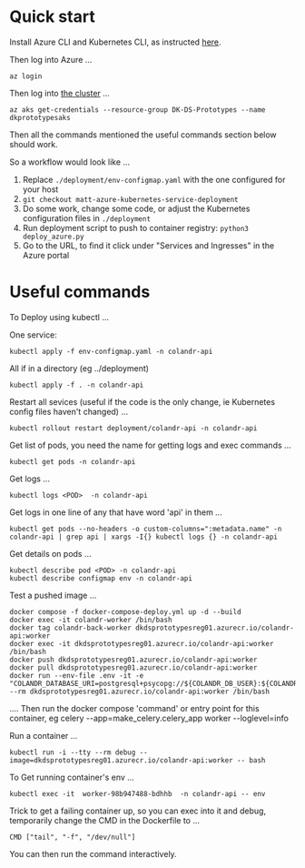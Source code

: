# Quick start

Install Azure CLI and Kubernetes CLI, as instructed [here](https://learn.microsoft.com/en-us/azure/aks/tutorial-kubernetes-deploy-cluster?tabs=azure-cli).

Then log into Azure ...

`az login`

Then log into [the cluster](https://portal.azure.com/#@DataKindO365.onmicrosoft.com/resource/subscriptions/21fe0672-504b-4b05-b7e1-a154142c9fd4/resourceGroups/dk-ds-prototypes/providers/Microsoft.ContainerService/managedClusters/dkprototypesaks/workloads) ...

`az aks get-credentials --resource-group DK-DS-Prototypes --name dkprototypesaks`

Then all  the commands mentioned the useful commands section below should work. 

So a workflow would look like ...

1. Replace `./deployment/env-configmap.yaml` with the one configured for your host
2. `git checkout matt-azure-kubernetes-service-deployment` 
3. Do some work, change some code, or adjust the Kubernetes configuration files in `./deployment`
4. Run deployment script to push to container registry: `python3 deploy_azure.py`
5. Go to the URL, to find it click under "Services and Ingresses" in the Azure portal


# Useful commands

To Deploy using kubectl ...

One service:

`kubectl apply -f env-configmap.yaml -n colandr-api`

All if in a directory (eg ../deployment)

`kubectl apply -f . -n colandr-api`

Restart all sevices (useful if the code is the only change, ie Kubernetes config files haven't changed) ...

`kubectl rollout restart deployment/colandr-api -n colandr-api`

Get list of pods, you need the name for getting logs and exec commands ...

`kubectl get pods -n colandr-api`

Get logs ...

`kubectl logs <POD>  -n colandr-api`

Get logs in one line of any that have word 'api' in them ...

`kubectl get pods --no-headers -o custom-columns=":metadata.name" -n colandr-api | grep api | xargs -I{} kubectl logs {} -n colandr-api`

Get details on pods ...

```
kubectl describe pod <POD> -n colandr-api
kubectl describe configmap env -n colandr-api
```

Test a pushed image ...

```
docker compose -f docker-compose-deploy.yml up -d --build 
docker exec -it colandr-worker /bin/bash
docker tag colandr-back-worker dkdsprototypesreg01.azurecr.io/colandr-api:worker
docker exec -it dkdsprototypesreg01.azurecr.io/colandr-api:worker /bin/bash
docker push dkdsprototypesreg01.azurecr.io/colandr-api:worker
docker pull dkdsprototypesreg01.azurecr.io/colandr-api:worker
docker run --env-file .env -it -e "COLANDR_DATABASE_URI=postgresql+psycopg://${COLANDR_DB_USER}:${COLANDR_DB_PASSWORD}@host.docker.internal:5432/${COLANDR_DB_NAME}" --rm dkdsprototypesreg01.azurecr.io/colandr-api:worker /bin/bash
```

.... Then run the docker compose 'command' or entry point for this container, eg celery --app=make_celery.celery_app worker --loglevel=info

Run a container ...

`kubectl run -i --tty --rm debug --image=dkdsprototypesreg01.azurecr.io/colandr-api:worker -- bash`

To Get running container's env ...

`kubectl exec -it  worker-98b947488-bdhhb  -n colandr-api -- env`

Trick to get a failing container up, so you can exec into it and debug, temporarily change the CMD in the Dockerfile to ...

`CMD ["tail", "-f", "/dev/null"]`

You can then run the command interactively.